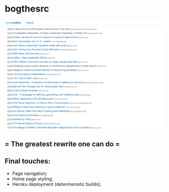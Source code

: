 # bogthesrc 

![Alt text](./bogthesrc.png?raw=true "Title")

## = The greatest rewrite one can do =
## Final touches:
- Page navigation;
- Home page styling;
- Heroku deployment (determenistic builds);

